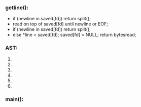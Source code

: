 ### getline():
- if (newline in saved[fd]) return split();
- read on top of saved[fd] until newline or EOF;
- if (newline in saved[fd]) return split();
- else *line = saved[fd]; saved[fd] = NULL; return bytesread;

### AST:
1.  
2.
3.
4.
5.
6. 

### main():


